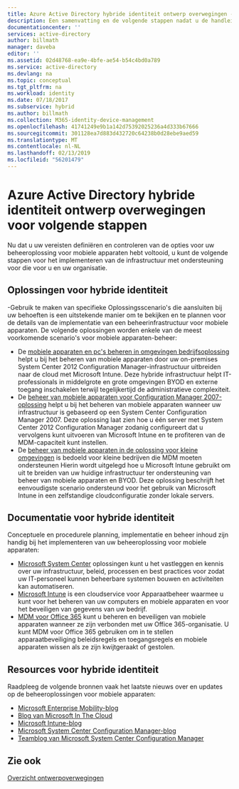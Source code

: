 ```yaml
---
title: Azure Active Directory hybride identiteit ontwerp overwegingen - Vervolgstappen | Microsoft Docs
description: Een samenvatting en de volgende stappen nadat u de handleiding met ontwerpoverwegingen voor hybride identiteit hebt gelezen
documentationcenter: ''
services: active-directory
author: billmath
manager: daveba
editor: ''
ms.assetid: 02d48768-ea9e-4bfe-ae54-b54c4bd0a789
ms.service: active-directory
ms.devlang: na
ms.topic: conceptual
ms.tgt_pltfrm: na
ms.workload: identity
ms.date: 07/18/2017
ms.subservice: hybrid
ms.author: billmath
ms.collection: M365-identity-device-management
ms.openlocfilehash: 41741249e9b1a142d75392025236a4d333b67666
ms.sourcegitcommit: 301128ea7d883d432720c64238b0d28ebe9aed59
ms.translationtype: MT
ms.contentlocale: nl-NL
ms.lasthandoff: 02/13/2019
ms.locfileid: "56201479"
---
```

# <a name="azure-active-directory-hybrid-identity-design-considerations--next-steps"></a>Azure Active Directory hybride identiteit ontwerp overwegingen voor volgende stappen
Nu dat u uw vereisten definiëren en controleren van de opties voor uw beheeroplossing voor mobiele apparaten hebt voltooid, u kunt de volgende stappen voor het implementeren van de infrastructuur met ondersteuning voor die voor u en uw organisatie.

## <a name="hybrid-identity-solutions"></a>Oplossingen voor hybride identiteit
-Gebruik te maken van specifieke Oplossingsscenario's die aansluiten bij uw behoeften is een uitstekende manier om te bekijken en te plannen voor de details van de implementatie van een beheerinfrastructuur voor mobiele apparaten. De volgende oplossingen worden enkele van de meest voorkomende scenario's voor mobiele apparaten-beheer:

* De [mobiele apparaten en pc's beheren in omgevingen bedrijfsoplossing](https://technet.microsoft.com/library/dn582037.aspx) helpt u bij het beheren van mobiele apparaten door uw on-premises System Center 2012 Configuration Manager-infrastructuur uitbreiden naar de cloud met Microsoft Intune. Deze hybride infrastructuur helpt IT-professionals in middelgrote en grote omgevingen BYOD en externe toegang inschakelen terwijl tegelijkertijd de administratieve complexiteit.
* De [beheer van mobiele apparaten voor Configuration Manager 2007-oplossing](https://technet.microsoft.com/library/dn508400.aspx) helpt u bij het beheren van mobiele apparaten wanneer uw infrastructuur is gebaseerd op een System Center Configuration Manager 2007. Deze oplossing laat zien hoe u één server met System Center 2012 Configuration Manager zodanig configureert dat u vervolgens kunt uitvoeren van Microsoft Intune en te profiteren van de MDM-capaciteit kunt instellen.
* De [beheer van mobiele apparaten in de oplossing voor kleine omgevingen](https://technet.microsoft.com/library/dn715906.aspx) is bedoeld voor kleine bedrijven die MDM moeten ondersteunen Hierin wordt uitgelegd hoe u Microsoft Intune gebruikt om uit te breiden van uw huidige infrastructuur ter ondersteuning van beheer van mobiele apparaten en BYOD. Deze oplossing beschrijft het eenvoudigste scenario ondersteund voor het gebruik van Microsoft Intune in een zelfstandige cloudconfiguratie zonder lokale servers.

## <a name="hybrid-identity-documentation"></a>Documentatie voor hybride identiteit
Conceptuele en procedurele planning, implementatie en beheer inhoud zijn handig bij het implementeren van uw beheeroplossing voor mobiele apparaten:

* [Microsoft System Center](https://technet.microsoft.com/library/cc507089.aspx) oplossingen kunt u het vastleggen en kennis over uw infrastructuur, beleid, processen en best practices voor zodat uw IT-personeel kunnen beheerbare systemen bouwen en activiteiten kan automatiseren.
* [Microsoft Intune](https://technet.microsoft.com/library/jj676587.aspx) is een cloudservice voor Apparaatbeheer waarmee u kunt voor het beheren van uw computers en mobiele apparaten en voor het beveiligen van gegevens van uw bedrijf.
* [MDM voor Office 365](https://technet.microsoft.com/library/ms.o365.cc.devicepolicy.aspx) kunt u beheren en beveiligen van mobiele apparaten wanneer ze zijn verbonden met uw Office 365-organisatie. U kunt MDM voor Office 365 gebruiken om in te stellen apparaatbeveiliging beleidsregels en toegangsregels en mobiele apparaten wissen als ze zijn kwijtgeraakt of gestolen.

## <a name="hybrid-identity-resources"></a>Resources voor hybride identiteit
Raadpleeg de volgende bronnen vaak het laatste nieuws over en updates op de beheeroplossingen voor mobiele apparaten:

* [Microsoft Enterprise Mobility-blog](https://cloudblogs.microsoft.com/ENTERPRISEMOBILITY/)
* [Blog van Microsoft In The Cloud](https://blogs.technet.com/b/in_the_cloud/)
* [Microsoft Intune-blog](https://blogs.technet.com/b/microsoftintune/)
* [Microsoft System Center Configuration Manager-blog](https://blogs.technet.com/b/configurationmgr/)
* [Teamblog van Microsoft System Center Configuration Manager](https://blogs.technet.com/b/configmgrteam/)

## <a name="see-also"></a>Zie ook
[Overzicht ontwerpoverwegingen](plan-hybrid-identity-design-considerations-overview.md)

